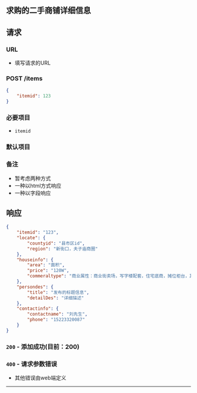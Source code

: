 ## 求购的二手商铺详细信息
## 请求
###	URL

+ 填写请求的URL

### POST /items
```json
{
    "itemid": 123
}
```
### 必要项目

* `itemid`

### 默认项目

### 备注

* 暂考虑两种方式
* 一种以html方式响应
* 一种以字段响应

## 响应

```json
{
    "itemid": "123",
    "locate": {
        "countyid": "县市区id",
        "region": "新街口，夫子庙商圈"
    },
    "houseinfo": {
        "area": "面积",
        "price": "120W",
        "commeraltype": "商业属性：商业街卖场，写字楼配套，住宅底商，摊位柜台，其他"
    },
    "persondes": {
        "title": "发布的标题信息",
        "detailDes": "详细描述"
    },
    "contactinfo": {
        "contactname": "刘先生",
        "phone": "15223320087"
    }
}
```

### `200` - 添加成功(目前：200)


### `400` - 请求参数错误
+ 其他错误由web端定义

********************
